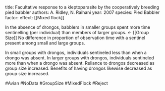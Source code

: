 title: Facultative response to a kleptoparasite by the cooperatively breeding pied babbler
authors: A. Ridley, N. Raihani
year: 2007
species: Pied Babbler
factor:
effect:
[[Mixed flock]] 

In the absence of drongos, babblers in smaller groups spent more time sentinelling (per individual) than members of larger groups. <- [[Group Size]] 
No difference in proportion of observation time with a sentinel present among small and large groups.

In small groups with drongos, individuals sentineled less than when a drongo was absent.
In larger groups with drongos, individuals sentineled more than when a drongo was absent.
Reliance to drongos decreased as group size increased. Benefits of having drongos likewise decreased as group size increased.


#Avian #NoData #GroupSize #MixedFlock #Reject 